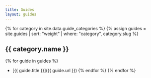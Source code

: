 ```yaml
---
title: Guides
layout: guides
---
```


{% for category in site.data.guide_categories %}
{% assign guides = site.guides
  | sort: "weight"
  | where: "category", category.slug %}

## {{ category.name }}

{% for guide in guides %}

- [{{ guide.title }}]({{ guide.url }})
{% endfor %}
{% endfor %}
